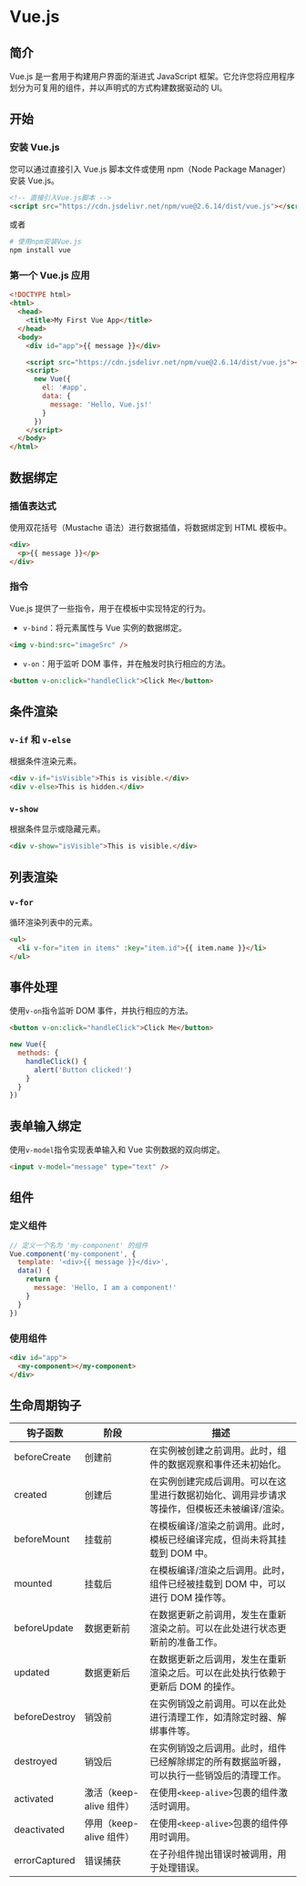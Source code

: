 # Vue.js

## 简介

Vue.js 是一套用于构建用户界面的渐进式 JavaScript 框架。它允许您将应用程序划分为可复用的组件，并以声明式的方式构建数据驱动的 UI。

## 开始

### 安装 Vue.js

您可以通过直接引入 Vue.js 脚本文件或使用 npm（Node Package Manager）安装 Vue.js。

```html
<!-- 直接引入Vue.js脚本 -->
<script src="https://cdn.jsdelivr.net/npm/vue@2.6.14/dist/vue.js"></script>
```

或者

```bash
# 使用npm安装Vue.js
npm install vue
```

### 第一个 Vue.js 应用

```html
<!DOCTYPE html>
<html>
  <head>
    <title>My First Vue App</title>
  </head>
  <body>
    <div id="app">{{ message }}</div>

    <script src="https://cdn.jsdelivr.net/npm/vue@2.6.14/dist/vue.js"></script>
    <script>
      new Vue({
        el: '#app',
        data: {
          message: 'Hello, Vue.js!'
        }
      })
    </script>
  </body>
</html>
```

## 数据绑定

### 插值表达式

使用双花括号（Mustache 语法）进行数据插值，将数据绑定到 HTML 模板中。

```html
<div>
  <p>{{ message }}</p>
</div>
```

### 指令

Vue.js 提供了一些指令，用于在模板中实现特定的行为。

- `v-bind`：将元素属性与 Vue 实例的数据绑定。

```html
<img v-bind:src="imageSrc" />
```

- `v-on`：用于监听 DOM 事件，并在触发时执行相应的方法。

```html
<button v-on:click="handleClick">Click Me</button>
```

## 条件渲染

### `v-if` 和 `v-else`

根据条件渲染元素。

```html
<div v-if="isVisible">This is visible.</div>
<div v-else>This is hidden.</div>
```

### `v-show`

根据条件显示或隐藏元素。

```html
<div v-show="isVisible">This is visible.</div>
```

## 列表渲染

### `v-for`

循环渲染列表中的元素。

```html
<ul>
  <li v-for="item in items" :key="item.id">{{ item.name }}</li>
</ul>
```

## 事件处理

使用`v-on`指令监听 DOM 事件，并执行相应的方法。

```html
<button v-on:click="handleClick">Click Me</button>
```

```javascript
new Vue({
  methods: {
    handleClick() {
      alert('Button clicked!')
    }
  }
})
```

## 表单输入绑定

使用`v-model`指令实现表单输入和 Vue 实例数据的双向绑定。

```html
<input v-model="message" type="text" />
```

## 组件

### 定义组件

```javascript
// 定义一个名为 'my-component' 的组件
Vue.component('my-component', {
  template: '<div>{{ message }}</div>',
  data() {
    return {
      message: 'Hello, I am a component!'
    }
  }
})
```

### 使用组件

```html
<div id="app">
  <my-component></my-component>
</div>
```

## 生命周期钩子

| 钩子函数      | 阶段                    | 描述                                                                                        |
| ------------- | ----------------------- | ------------------------------------------------------------------------------------------- |
| beforeCreate  | 创建前                  | 在实例被创建之前调用。此时，组件的数据观察和事件还未初始化。                                |
| created       | 创建后                  | 在实例创建完成后调用。可以在这里进行数据初始化、调用异步请求等操作，但模板还未被编译/渲染。 |
| beforeMount   | 挂载前                  | 在模板编译/渲染之前调用。此时，模板已经编译完成，但尚未将其挂载到 DOM 中。                  |
| mounted       | 挂载后                  | 在模板编译/渲染之后调用。此时，组件已经被挂载到 DOM 中，可以进行 DOM 操作等。               |
| beforeUpdate  | 数据更新前              | 在数据更新之前调用，发生在重新渲染之前。可以在此处进行状态更新前的准备工作。                |
| updated       | 数据更新后              | 在数据更新之后调用，发生在重新渲染之后。可以在此处执行依赖于更新后 DOM 的操作。             |
| beforeDestroy | 销毁前                  | 在实例销毁之前调用。可以在此处进行清理工作，如清除定时器、解绑事件等。                      |
| destroyed     | 销毁后                  | 在实例销毁之后调用。此时，组件已经解除绑定的所有数据监听器，可以执行一些销毁后的清理工作。  |
| activated     | 激活（keep-alive 组件） | 在使用`<keep-alive>`包裹的组件激活时调用。                                                    |
| deactivated   | 停用（keep-alive 组件） | 在使用`<keep-alive>`包裹的组件停用时调用。                                                    |
| errorCaptured | 错误捕获                | 在子孙组件抛出错误时被调用，用于处理错误。                                                  |
